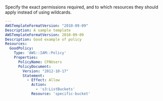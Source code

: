 
Specify the exact permissions required, and to which resources they should apply instead of using wildcards.

```yaml
---
AWSTemplateFormatVersion: "2010-09-09"
Description: A sample template
AWSTemplateFormatVersion: 2010-09-09
Description: Good example of policy
Resources:
  GoodPolicy:
    Type: 'AWS::IAM::Policy'
    Properties:
      PolicyName: CFNUsers
      PolicyDocument:
        Version: "2012-10-17"
        Statement:
          - Effect: Allow
            Action:
              - 's3:ListBuckets'
            Resource: 'specific-bucket'
```
